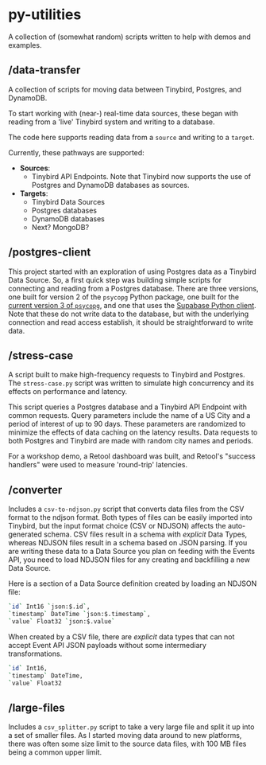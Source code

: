 # py-utilities

A collection of (somewhat random) scripts written to help with demos and examples. 

## /data-transfer
A collection of scripts for moving data between Tinybird, Postgres, and DynamoDB.

To start working with (near-) real-time data sources, these began with reading from a 'live' Tinybird system and writing to a database. 

The code here supports reading data from a `source` and writing to a `target`.

Currently, these pathways are supported: 
* **Sources**: 
  * Tinybird API Endpoints. Note that Tinybird now supports the use of Postgres and DynamoDB databases as sources. 
* **Targets**:
  * Tinybird Data Sources
  * Postgres databases
  * DynamoDB databases
  * Next? MongoDB?

## /postgres-client

This project started with an exploration of using Postgres data as a Tinybird Data Source. So, a first quick step was building simple scripts for connecting and reading from a Postgres database. There are three versions, one built for version 2 of the `psycopg` Python package, one built for the [current version 3 of `psycopg`](https://www.psycopg.org/), and one that uses the [Supabase Python client](https://supabase.com/docs/reference/python/introduction). Note that these do not write data to the database, but with the underlying connection and read access establish, it should be straightforward to write  data. 
  
## /stress-case

A script built to make high-frequency requests to Tinybird and Postgres. The `stress-case.py` script was written to simulate high concurrency and its effects on performance and latency. 

This script queries a Postgres database and a Tinybird API Endpoint with common requests. Query parameters include the name of a US City and a period of interest of up to 90 days. These parameters are randomized to minimize the effects of data caching on the latency results. Data requests to both Postgres and Tinybird are made with random city names and periods. 

For a workshop demo, a Retool dashboard was built, and Retool's "success handlers" were used to measure 'round-trip' latencies. 

## /converter
Includes a `csv-to-ndjson.py` script that converts data files from the CSV format to the ndjson format. Both types of files can be easily imported into Tinybird, but the input format choice (CSV or NDJSON) affects the auto-generated schema.  CSV files result in a schema with *explicit* Data Types, whereas NDJSON files result in a schema based on JSON parsing. If you are writing these data to a Data Source you plan on feeding with the Events API, you need to load NDJSON files for any creating and backfilling a new Data Source.  

Here is a section of a Data Source definition created by loading an NDJSON file:

```bash
`id` Int16 `json:$.id`,
`timestamp` DateTime `json:$.timestamp`,
`value` Float32 `json:$.value`
```

When created by a CSV file, there are *explicit* data types that can not accept Event API JSON payloads without some intermediary transformations.  

```bash
`id` Int16,
`timestamp` DateTime,
`value` Float32
```

## /large-files
Includes a `csv_splitter.py` script to take a very large file and split it up into a set of smaller files. As I started moving data around to new platforms, there was often some size limit to the source data files, with 100 MB files being a common upper limit. 

 
